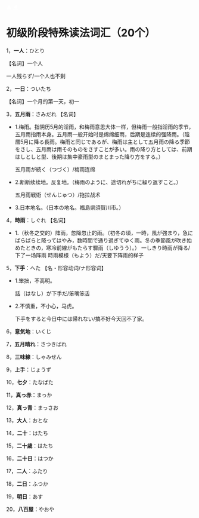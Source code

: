 <!DOCTYPE html>
<html>
<head>
<meta charset="utf-8">
</head>
<body>
<div>
    <a class="xuanfu2 xuanfubutton" style="color:#fff" href="javascript:scrollToTop()">&#9650;</a>
    <a class="xuanfu xuanfubutton" style="color:#fff" href="https://sakura-jikage.github.io/notebook/#/外语/日语/语法">&#9664;</a>
</div>
</body>
</html>

# 初级阶段特殊读法词汇（20个）

1，**一人**：ひとり 

【名词】一个人

一人残らず/一个人也不剩



2，**一日**：ついたち

【名词】一个月的第一天，初一



3，**五月雨**：さみだれ
【名词】

- 1.梅雨。指阴历5月的淫雨，和梅雨意思大体一样，但梅雨一般指淫雨的季节，五月雨指雨本身。五月雨一般开始时是绵绵细雨，后期是连续的强降雨。（陰暦5月に降る長雨。梅雨と同じであるが、梅雨は主として五月雨の降る季節をさし、五月雨は雨そのものをさすことが多い。雨の降り方としては、前期はしとしと型、後期は集中豪雨型のまとまった降り方をする。）

  五月雨が続く（つづく）/梅雨连绵

- 2.断断续续地。反复地。（梅雨のように、途切れがちに繰り返すこと。）

  五月雨戦術（せんじゅつ）/拖拉战术

- 3.日本地名。（日本の地名。福島県須賀川市。）



4，**時雨**：しぐれ
【名词】
- 1.（秋冬之交的）阵雨，忽降忽止的雨。（初冬の頃，一時，風が強まり，急にぱらぱらと降ってはやみ，数時間で通り過ぎてゆく雨。冬の季節風が吹き始めたときの，寒冷前線がもたらす驟雨（しゆうう）。）
一しきり時雨が降る/下了一场阵雨
時雨模様（もよう）だ/天要下阵雨的样子



5，**下手**：へた
【名・形容动词/ナ形容词】

- 1.笨拙，不高明。

  話（はなし）が下手だ/笨嘴笨舌

- 2.不慎重，不小心，马虎。

  下手をすると今日中には帰れない/搞不好今天回不了家。



6，**意気地**：いくじ

7，**五月晴れ**：さつきばれ

8，**三味線**：しゃみせん

9，**上手**：じょうず

10，**七夕**：たなばた

11，**真っ赤**：まっか

12，**真っ青**：まっさお

13，**大人**：おとな

14，**二十**：はたち

15，**二十歳**：はたち

16，**二十日**：はつか

17，**二人**：ふたり

18，**二日**：ふつか

19，**明日**：あす

20，**八百屋**：やおや

